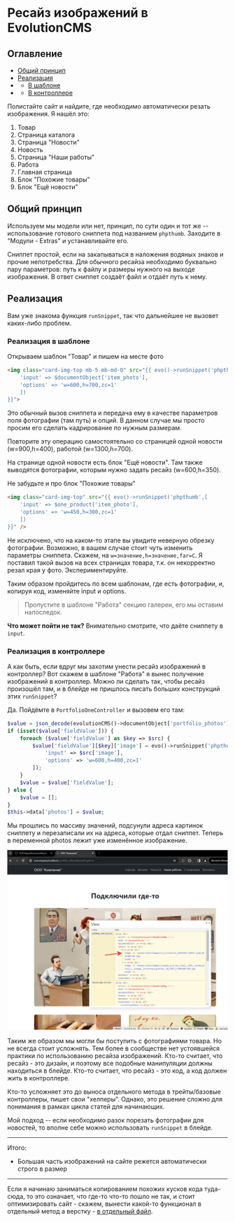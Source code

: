 # Ресайз изображений в EvolutionCMS

## Оглавление 

- [Общий принцип](#part1)
- [Реализация](#part2)
- - [В шаблоне](#part2-1)
- - [В контроллере](#part2-2)


Полистайте сайт и найдите, где необходимо автоматически резать изображения. Я нашёл это:

1. Товар
2. Страница каталога
3. Страница "Новости"
4. Новость
5. Страница "Наши работы"
6. Работа
7. Главная страница
8. Блок "Похожие товары"
9. Блок "Ещё новости"
    
## Общий принцип <a name="part1"></a>

Используем мы модели или нет, принцип, по сути один и тот же -- использование готового сниппета под названием `phpthumb`. Заходите в "Модули - Extras" и устанавливайте его.

Сниппет простой, если на закапываться в наложения водяных знаков и прочие непотребства. Для обычного ресайза необходимо буквально пару параметров: путь к файлу и размеры нужного на выходе изображения. В ответ сниппет создаёт файл и отдаёт путь к нему.

## Реализация <a name="part2"></a>

Вам уже знакома функция `runSnippet`, так что дальнейшее не вызовет каких-либо проблем.


### Реализация в шаблоне <a name="part2-1"></a>

 Открываем шаблон "Товар" и пишем на месте фото
```html
<img class="card-img-top mb-5 mb-md-0" src="{{ evo()->runSnippet('phpthumb',[ 
	'input' => $documentObject['item_photo'],
	'options' => 'w=600,h=700,zc=1'
	])
}}">
```
Это обычный вызов сниппета и передача ему в качестве параметров поля фотографии (там путь) и опций. В данном случае мы просто просим его сделать кадрирование по нужным размерам.

Повторите эту операцию самостоятельно со страницей одной новости (w=900,h=400), работой (w=1300,h=700). 

На странице одной новости есть блок "Ещё новости". Там также выводятся фотографии, которым нужно задать ресайз (w=600,h=350).

Не забудьте и про блок "Похожие товары"
```html
<img class="card-img-top" src="{{ evo()->runSnippet('phpthumb',[ 
	'input' => $one_product['item_photo'],
	'options' => 'w=450,h=300,zc=1'
	])
}}" />
```

Не исключено, что на каком-то этапе вы увидите неверную обрезку фотографии. Возможно, в вашем случае стоит чуть изменить параметры сниппета. Скажем, на `w=значение,h=значение,far=C`. Я поставил такой вызов на всех страницах товара, т.к. он некорректно резал края у фото. Экспериментируйте.

Таким образом пройдитесь по всем шаблонам, где есть фотографии, и, копируя код, изменяйте input и options. 

> Пропустите в шаблоне "Работа" секцию галереи, его мы оставим напоследок.

**Что может пойти не так?**
Внимательно смотрите, что даёте сниппету в `input`. 

### Реализация в контроллере <a name="part2-2"></a>

А как быть, если вдруг мы захотим унести ресайз изображений в контроллер?
Вот скажем в шаблоне "Работа" я вынес получение изображений в контроллер. Можно ли сделать так, чтобы ресайз произошёл там, и в блейде не пришлось писать больших конструкций этих `runSnippet`?

Да. Пойдёмте в `PortfolioOneController` и вызовем его там:

```php
$value = json_decode(evolutionCMS()->documentObject['portfolio_photos'][1], true) ?? [];
if (isset($value['fieldValue'])) {
	foreach ($value['fieldValue'] as $key => $src) {
		$value['fieldValue'][$key]['image'] = evo()->runSnippet('phpthumb', [
			'input' => $src['image'],
			'options' => 'w=600,h=400,zc=1'
		]);
	}
	$value = $value['fieldValue'];
} else {
	$value = [];
}
$this->data['photos'] = $value;
```

Мы прошлись по массиву значений, подсунули адреса картинок сниппету и перезаписали их на адреса, которые отдал сниппет. Теперь в переменной photos лежит уже изменённое изображение.

![cache](assets/images/s78.png)

Таким же образом мы могли бы поступить с фотографиями товара. Но не всегда стоит усложнять. Тем более в сообществе нет устоявшейся практики по использованию ресайза изображений. Кто-то считает, что ресайз - это дизайн, и поэтому все подобные манипуляции должны находиться в блейде. Кто-то считает, что ресайз - это код, а код должен жить в контроллере.

Кто-то усложняет это до выноса отдельного метода в трейты/базовые контроллеры, пишет свои "хелперы". Однако, это решение сложно для понимания в рамках цикла статей для начинающих.


Мой подход -- если необходимо разок порезать фотографии для новостей, то вполне себе можно использовать `runSnippet` в блейде. 

--- 
Итого:
- Большая часть изображений на сайте режется автоматически строго в размер
---

Если я начинаю заниматься копированием похожих кусков кода туда-сюда, то это означает, что где-то что-то пошло не так, и стоит оптимизировать сайт - скажем, вынести какой-то функционал в отдельный метод а верстку - [в отдельный файл](/016_Немного%20Blade%20оптимизации.md).
